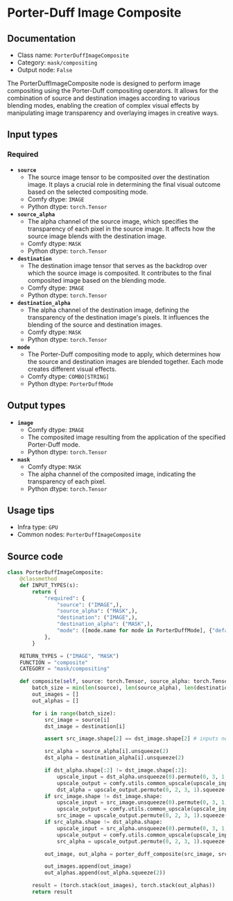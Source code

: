 # Porter-Duff Image Composite
## Documentation
- Class name: `PorterDuffImageComposite`
- Category: `mask/compositing`
- Output node: `False`

The PorterDuffImageComposite node is designed to perform image compositing using the Porter-Duff compositing operators. It allows for the combination of source and destination images according to various blending modes, enabling the creation of complex visual effects by manipulating image transparency and overlaying images in creative ways.
## Input types
### Required
- **`source`**
    - The source image tensor to be composited over the destination image. It plays a crucial role in determining the final visual outcome based on the selected compositing mode.
    - Comfy dtype: `IMAGE`
    - Python dtype: `torch.Tensor`
- **`source_alpha`**
    - The alpha channel of the source image, which specifies the transparency of each pixel in the source image. It affects how the source image blends with the destination image.
    - Comfy dtype: `MASK`
    - Python dtype: `torch.Tensor`
- **`destination`**
    - The destination image tensor that serves as the backdrop over which the source image is composited. It contributes to the final composited image based on the blending mode.
    - Comfy dtype: `IMAGE`
    - Python dtype: `torch.Tensor`
- **`destination_alpha`**
    - The alpha channel of the destination image, defining the transparency of the destination image's pixels. It influences the blending of the source and destination images.
    - Comfy dtype: `MASK`
    - Python dtype: `torch.Tensor`
- **`mode`**
    - The Porter-Duff compositing mode to apply, which determines how the source and destination images are blended together. Each mode creates different visual effects.
    - Comfy dtype: `COMBO[STRING]`
    - Python dtype: `PorterDuffMode`
## Output types
- **`image`**
    - Comfy dtype: `IMAGE`
    - The composited image resulting from the application of the specified Porter-Duff mode.
    - Python dtype: `torch.Tensor`
- **`mask`**
    - Comfy dtype: `MASK`
    - The alpha channel of the composited image, indicating the transparency of each pixel.
    - Python dtype: `torch.Tensor`
## Usage tips
- Infra type: `GPU`
- Common nodes: `PorterDuffImageComposite`


## Source code
```python
class PorterDuffImageComposite:
    @classmethod
    def INPUT_TYPES(s):
        return {
            "required": {
                "source": ("IMAGE",),
                "source_alpha": ("MASK",),
                "destination": ("IMAGE",),
                "destination_alpha": ("MASK",),
                "mode": ([mode.name for mode in PorterDuffMode], {"default": PorterDuffMode.DST.name}),
            },
        }

    RETURN_TYPES = ("IMAGE", "MASK")
    FUNCTION = "composite"
    CATEGORY = "mask/compositing"

    def composite(self, source: torch.Tensor, source_alpha: torch.Tensor, destination: torch.Tensor, destination_alpha: torch.Tensor, mode):
        batch_size = min(len(source), len(source_alpha), len(destination), len(destination_alpha))
        out_images = []
        out_alphas = []

        for i in range(batch_size):
            src_image = source[i]
            dst_image = destination[i]

            assert src_image.shape[2] == dst_image.shape[2] # inputs need to have same number of channels

            src_alpha = source_alpha[i].unsqueeze(2)
            dst_alpha = destination_alpha[i].unsqueeze(2)

            if dst_alpha.shape[:2] != dst_image.shape[:2]:
                upscale_input = dst_alpha.unsqueeze(0).permute(0, 3, 1, 2)
                upscale_output = comfy.utils.common_upscale(upscale_input, dst_image.shape[1], dst_image.shape[0], upscale_method='bicubic', crop='center')
                dst_alpha = upscale_output.permute(0, 2, 3, 1).squeeze(0)
            if src_image.shape != dst_image.shape:
                upscale_input = src_image.unsqueeze(0).permute(0, 3, 1, 2)
                upscale_output = comfy.utils.common_upscale(upscale_input, dst_image.shape[1], dst_image.shape[0], upscale_method='bicubic', crop='center')
                src_image = upscale_output.permute(0, 2, 3, 1).squeeze(0)
            if src_alpha.shape != dst_alpha.shape:
                upscale_input = src_alpha.unsqueeze(0).permute(0, 3, 1, 2)
                upscale_output = comfy.utils.common_upscale(upscale_input, dst_alpha.shape[1], dst_alpha.shape[0], upscale_method='bicubic', crop='center')
                src_alpha = upscale_output.permute(0, 2, 3, 1).squeeze(0)

            out_image, out_alpha = porter_duff_composite(src_image, src_alpha, dst_image, dst_alpha, PorterDuffMode[mode])

            out_images.append(out_image)
            out_alphas.append(out_alpha.squeeze(2))

        result = (torch.stack(out_images), torch.stack(out_alphas))
        return result

```

